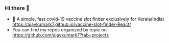 ### Hi there 👋

<!--
**ajaykumark7/ajaykumark7** is a ✨ _special_ ✨ repository because its `README.md` (this file) appears on your GitHub profile.

Here are some ideas to get you started:

- 🔭 I’m currently working on ...
- 🌱 I’m currently learning ...
- 👯 I’m looking to collaborate on ...
- 🤔 I’m looking for help with ...
- 💬 Ask me about ...
- 📫 How to reach me: ...
- 😄 Pronouns: ...
- ⚡ Fun fact: ...
-->

- 🔭 A simple, fast covid-19 vaccine slot finder exclusively for Kerala(India)  https://ajaykumark7.github.io/vaccine-slot-finder-React/
- You can find my repos organized by topic on https://github.com/ajaykumark7?tab=projects
